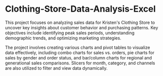 # Clothing-Store-Data-Analysis-Excel

This project focuses on analyzing sales data for Kristen's Clothing Store to uncover key insights about customer behavior and purchasing patterns. Key objectives include identifying peak sales periods, understanding demographic trends, and optimizing marketing strategies.

The project involves creating various charts and pivot tables to visualize data effectively, including combo charts for sales vs. orders, pie charts for sales by gender and order status, and bar/column charts for regional and generational sales comparisons. Slicers for month, category, and channels are also utilized to filter and view data dynamically.
